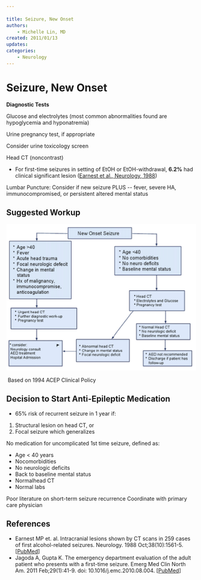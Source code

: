 ```yaml
---

title: Seizure, New Onset
authors:
    - Michelle Lin, MD
created: 2011/01/13
updates:
categories:
    - Neurology
---
```


# Seizure, New Onset

**Diagnostic Tests**

Glucose and electrolytes (most common abnormalities found are hypoglycemia and hyponatremia)

Urine pregnancy test, if appropriate

Consider urine toxicology screen

Head CT (noncontrast)

- For first-time seizures in setting of EtOH or EtOH-withdrawal, **6.2%** had clinical significant lesion ([Earnest et al., Neurology, 1988](http://www.ncbi.nlm.nih.gov/pubmed/?term=3419599))

Lumbar Puncture: Consider if new seizure PLUS -- fever, severe HA, immunocompromised, or persistent altered mental status 

## Suggested Workup

![Suggested workup flowchart for new-onset seizure](image-1.png)

 Based on 1994 ACEP Clinical Policy 

## Decision to Start Anti-Epileptic Medication

- 65% risk of recurrent seizure in 1 year if:

1. Structural lesion on head CT, or 
2. Focal seizure which generalizes

No medication for uncomplicated 1st time seizure, defined as: 

- Age &lt; 40 years
- Nocomorbidities
- No neurologic deficits
- Back to baseline mental status
- Normalhead CT
- Normal labs 

Poor literature on short-term seizure recurrence
Coordinate with primary care physician

## References

- Earnest MP et. al. Intracranial lesions shown by CT scans in 259 cases of first alcohol-related seizures. Neurology. 1988 Oct;38(10):1561-5. [[PubMed](http://www.ncbi.nlm.nih.gov/pubmed/?term=3419599)]
- Jagoda A, Gupta K. The emergency department evaluation of the adult patient who presents with a first-time seizure. Emerg Med Clin North Am. 2011 Feb;29(1):41-9. doi: 10.1016/j.emc.2010.08.004. [[PubMed](http://www.ncbi.nlm.nih.gov/pubmed/?term=21109101)]
